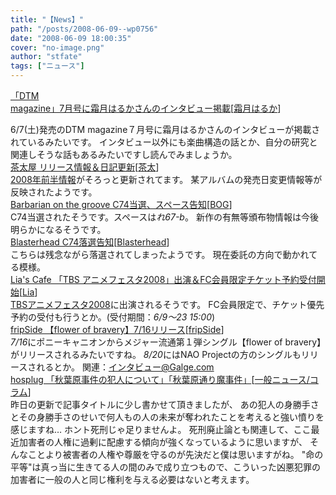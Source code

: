 ```yaml
---
title: "【News】"
path: "/posts/2008-06-09--wp0756"
date: "2008-06-09 18:00:35"
cover: "no-image.png"
author: "stfate"
tags: ["ニュース"]
---
```


<style type="text/css">
<!--
p {white-space: pre-wrap};
-->
</style>

<a class="topics" href="http://www.dtmm.co.jp/backnumber/" target="_blank">「DTM magazine」7月号に霜月はるかさんのインタビュー掲載</a><span class="junre">[<a href="http://shimotsukin.com/" target="_blank">霜月はるか</a>]</span>
<div class="news">6/7(土)発売のDTM magazine７月号に霜月はるかさんのインタビューが掲載されているみたいです。
インタビュー以外にも楽曲構造の話とか、自分の研究と関連しそうな話もあるみたいですし読んでみましょうか。</div>
<a class="topics" href="http://chata.moo.jp/" target="_blank">茶太屋 リリース情報＆日記更新</a><span class="junre">[<a href="http://chata.moo.jp/" target="_blank">茶太</a>]</span>
<div class="news"><a href="http://chata.moo.jp/archives/2008/08/01082515.html" target="_blank">2008年前半情報</a>がそろっと更新されてます。
某アルバムの発売日変更情報等が反映されたようです。</div>
<a class="topics" href="http://www.astronotes.jp/bog-official/index.html" target="_blank">Barbarian on the groove C74当選、スペース告知</a><span class="junre">[<a href="http://www.astronotes.jp/bog-official/index.html" target="_blank">BOG</a>]</span>
<div class="news">C74当選されたそうです。スペースは<em>れ67-b</em>。
新作の有無等頒布物情報は今後明らかになるそうです。</div>
<a class="topics" href="http://www.blasterhead.com/" target="_blank">Blasterhead C74落選告知</a><span class="junre">[<a href="http://www.blasterhead.com/" target="_blank">Blasterhead</a>]</span>
<div class="news">こちらは残念ながら落選されてしまったようです。
現在委託の方向で動かれてる模様。</div>
<a class="topics" href="http://blog.lias-cafe.com/" target="_blank">Lia's Cafe 「TBS アニメフェスタ2008」出演＆FC会員限定チケット予約受付開始</a><span class="junre">[<a href="http://www.lias-cafe.com/" target="_blank">Lia</a>]</span>
<div class="news"><a href="http://www.tbs.co.jp/anime/festa/#ticket" target="_blank">TBSアニメフェスタ2008</a>に出演されるそうです。
FC会員限定で、チケット優先予約の受付も行うとか。(受付期間：<em>6/9～23 15:00</em>)</div>
<a class="topics" href="http://blog.livedoor.jp/fripside_sat/?blog_id=2584629" target="_blank">fripSide 【flower of bravery】7/16リリース</a><span class="junre">[<a href="http://fripside.net/" target="_blank">fripSide</a>]</span>
<div class="news"><em>7/16</em>にポニーキャニオンからメジャー流通第１弾シングル【flower of bravery】がリリースされるみたいですね。
<em>8/20</em>にはNAO Projectの方のシングルもリリースされるとか。
関連：<a href="http://www.galge.com/galge/nomember/sbp/topics/08/06/09b/index.html" target="_blank">インタビュー@Galge.com</a></div>
<a class="topics" href="http://hosplug.seesaa.net/" target="_blank">hosplug 「秋葉原事件の犯人について」「秋葉原通り魔事件」</a><span class="junre">[<a href="" target="_blank">一般ニュース/コラム</a>]</span>
<div class="news">昨日の更新で記事タイトルに少し書かせて頂きましたが、
あの犯人の身勝手さとその身勝手さのせいで何人もの人の未来が奪われたことを考えると強い憤りを感じますね…
ホント死刑じゃ足りませんよ。
死刑廃止論とも関連して、ここ最近加害者の人権に過剰に配慮する傾向が強くなっているように思いますが、
そんなことより被害者の人権や尊厳を守るのが先決だと僕は思いますがね。
"命の平等"は真っ当に生きてる人の間のみで成り立つもので、こういった凶悪犯罪の加害者に一般の人と同じ権利を与える必要はないと考えます。</div>
